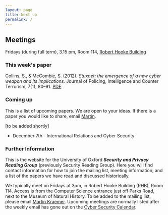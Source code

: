 ```yaml
---
layout: page
title: Next up
permalink: /
---
```


## Meetings
Fridays (during full term), 3.15 pm, Room 114, [Robert Hooke Building](http://www.cs.ox.ac.uk/aboutus/directions.html)

### This week's paper
Collins, S., & McCombie, S. (2012). *Stuxnet: the emergence of a new cyber weapon and its implications.* Journal of Policing, Intelligence and Counter Terrorism, 7(1), 80–91. [PDF](https://ezproxy-prd.bodleian.ox.ac.uk:2109/doi/pdf/10.1080/18335330.2012.653198?needAccess=true&)

### Coming up
This is a list of upcoming papers. We are open to your ideas. If there is a paper you would like to share, email [Martin](mailto:martin.kraemer@cs.ox.ac.uk).

[to be added shortly]
* December 7th - International Relations and Cyber Security


### Further Information
This is the website for the University of Oxford ***Security and Privacy Reading Group*** (previously Security Reading Group). Here you will find contact information for how to join the mailing list, meeting information, and a list of the papers we have read and discussed historically.

We typically meet on Fridays at 3pm, in Robert Hooke Building (RHB), Room 114. Access is from the Computer Science entrance just off Parks Road, next to the Museum of Natural History. To be added to the mailing list, please email [Martin Kraemer](mailto:martin.kraemer@cs.ox.ac.uk). Upcoming meetings are normally listed after the weekly email has gone out on the [Cyber Security Calendar](https://www.google.com/calendar/embed?src=fg56lmvbg5cd7dne58gssm9ido%40group.calendar.google.com&ctz=Europe/London).
